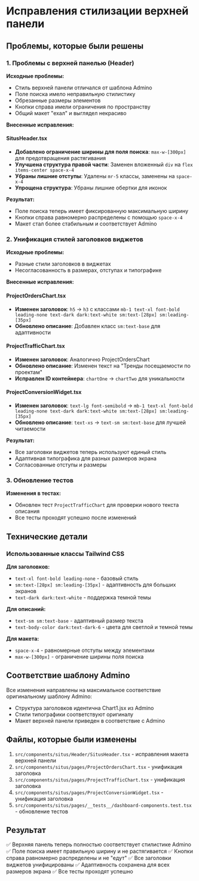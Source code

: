 # Исправления стилизации верхней панели

## Проблемы, которые были решены

### 1. Проблемы с верхней панелью (Header)

**Исходные проблемы:**

- Стиль верхней панели отличался от шаблона Admino
- Поле поиска имело неправильную стилистику
- Обрезанные размеры элементов
- Кнопки справа имели ограничения по пространству
- Общий макет "ехал" и выглядел некрасиво

**Внесенные исправления:**

#### SitusHeader.tsx

- **Добавлено ограничение ширины для поля поиска**: `max-w-[300px]` для предотвращения растягивания
- **Улучшена структура правой части**: Заменен вложенный `div` на `flex items-center space-x-4`
- **Убраны лишние отступы**: Удалены `mr-5` классы, заменены на `space-x-4`
- **Упрощена структура**: Убраны лишние обертки для иконок

**Результат:**

- Поле поиска теперь имеет фиксированную максимальную ширину
- Кнопки справа равномерно распределены с помощью `space-x-4`
- Макет стал более стабильным и соответствует Admino

### 2. Унификация стилей заголовков виджетов

**Исходные проблемы:**

- Разные стили заголовков в виджетах
- Несогласованность в размерах, отступах и типографике

**Внесенные исправления:**

#### ProjectOrdersChart.tsx

- **Изменен заголовок**: `h5` → `h3` с классами `mb-1 text-xl font-bold leading-none text-dark dark:text-white sm:text-[28px] sm:leading-[35px]`
- **Обновлено описание**: Добавлен класс `sm:text-base` для адаптивности

#### ProjectTrafficChart.tsx

- **Изменен заголовок**: Аналогично ProjectOrdersChart
- **Обновлено описание**: Изменен текст на "Тренды посещаемости по проектам"
- **Исправлен ID контейнера**: `chartOne` → `chartTwo` для уникальности

#### ProjectConversionWidget.tsx

- **Изменен заголовок**: `text-lg font-semibold` → `mb-1 text-xl font-bold leading-none text-dark dark:text-white sm:text-[28px] sm:leading-[35px]`
- **Обновлено описание**: `text-xs` → `text-sm sm:text-base` для лучшей читаемости

**Результат:**

- Все заголовки виджетов теперь используют единый стиль
- Адаптивная типографика для разных размеров экрана
- Согласованные отступы и размеры

### 3. Обновление тестов

**Изменения в тестах:**

- Обновлен тест `ProjectTrafficChart` для проверки нового текста описания
- Все тесты проходят успешно после изменений

## Технические детали

### Использованные классы Tailwind CSS

**Для заголовков:**

- `text-xl font-bold leading-none` - базовый стиль
- `sm:text-[28px] sm:leading-[35px]` - адаптивность для больших экранов
- `text-dark dark:text-white` - поддержка темной темы

**Для описаний:**

- `text-sm sm:text-base` - адаптивный размер текста
- `text-body-color dark:text-dark-6` - цвета для светлой и темной темы

**Для макета:**

- `space-x-4` - равномерные отступы между элементами
- `max-w-[300px]` - ограничение ширины поля поиска

## Соответствие шаблону Admino

Все изменения направлены на максимальное соответствие оригинальному шаблону Admino:

- Структура заголовков идентична Chart1.jsx из Admino
- Стили типографики соответствуют оригиналу
- Макет верхней панели приведен в соответствие с Admino

## Файлы, которые были изменены

1. `src/components/situs/Header/SitusHeader.tsx` - исправления макета верхней панели
2. `src/components/situs/pages/ProjectOrdersChart.tsx` - унификация заголовка
3. `src/components/situs/pages/ProjectTrafficChart.tsx` - унификация заголовка
4. `src/components/situs/pages/ProjectConversionWidget.tsx` - унификация заголовка
5. `src/components/situs/pages/__tests__/dashboard-components.test.tsx` - обновление тестов

## Результат

✅ Верхняя панель теперь полностью соответствует стилистике Admino
✅ Поле поиска имеет правильную ширину и не растягивается
✅ Кнопки справа равномерно распределены и не "едут"
✅ Все заголовки виджетов унифицированы
✅ Адаптивность сохранена для всех размеров экрана
✅ Все тесты проходят успешно
